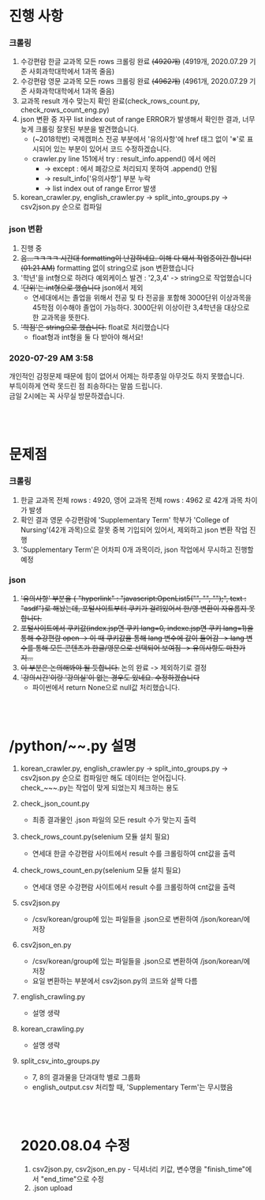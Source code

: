# 진행 사항
### 크롤링
1. 수강편람 한글 교과목 모든 rows 크롤링 완료 ~~(4920개)~~ (4919개, 2020.07.29 기준 사회과학대학에서 1과목 줄음)
2. 수강편람 영문 교과목 모든 rows 크롤링 완료 ~~(4962개)~~ (4961개, 2020.07.29 기준 사화과학대학에서 1과목 줄음)
3. 교과목 result 개수 맞는지 확인 완료(check_rows_count.py, check_rows_count_eng.py)
4. json 변환 중 자꾸 list index out of range ERROR가 발생해서 확인한 결과, 너무 늦게 크롤링 잘못된 부분을 발견했습니다.
    - (~2018학번) 국제캠퍼스 전공 부분에서 '유의사항'에 href 태그 없이 '※'로 표시되어 있는 부분이 있어서 코드 수정하겠습니다.
    - crawler.py line 151에서 try : result_info.append() 에서 에러
        + -> except : 에서 폐강으로 처리되지 못하여 .append() 안됨
        + -> result_info['유의사항'] 부분 누락
        + -> list index out of range Error 발생
5. korean_crawler.py, english_crawler.py -> split_into_groups.py -> csv2json.py 순으로 컴파일

### json 변환
1. 진행 중
2. ~~음...ㅋㅋㅋㅋ 시간대 formatting이 난감하네요. 이해 다 돼서 작업중이긴 합니다!(01:21 AM)~~ formatting 없이 string으로 json 변환했습니다
3. '학년'을 int형으로 하려다 예외케이스 발견 : '2,3,4' -> string으로 작업했습니다
4. ~~'단위'는 int형으로 했습니다~~ json에서 제외
    - 연세대에서는 졸업을  위해서 전공 및 타 전공을 포함해 3000단위 이상과목을 45학점 이수해야 졸업이 가능하다. 3000단위 이상이란 3,4학년을 대상으로 한 교과목을 뜻한다.
5. ~~'학점'은 string으로 했습니다.~~ float로 처리했습니다
    - float형과 int형을 둘 다 받아야 해서요!
 
### 2020-07-29 AM 3:58
개인적인 감정문제 때문에 힘이 없어서 어제는 하루종일 아무것도 하지 못했습니다.<br>
부득이하게 연락 못드린 점 죄송하다는 말씀 드립니다.<br>
금일 2시에는 꼭 사무실 방문하겠습니다.

<br><br>

# 문제점
### 크롤링
1. 한글 교과목 전체 rows : 4920, 영어 교과목 전체 rows : 4962 로 42개 과목 차이가 발생
2. 확인 결과 영문 수강편람에 'Supplementary Term' 학부가 'College of Nursing'(42개 과목)으로 잘못 중복 기입되어 있어서, 제외하고 json 변환 작업 진행
3. 'Supplementary Term'은 어차피 0개 과목이라, json 작업에서 무시하고 진행할 예정

### json
1. ~~'유의사항' 부분을 { "hyperlink" : "javascript:OpenList5("", "", "");", text : "asdf"}로 해놨는데, 포털사이트부터 쿠키가 걸려있어서 한/영 변환이 자유롭지 못합니다.~~
2. ~~포털사이트에서 쿠키값(index.jsp면 쿠키 lang=0, indexe.jsp면 쿠키 lang=1)을 통해 수강편람 open -> 이 때 쿠키값을 통해 lang 변수에 값이 들어감 -> lang 변수를 통해 모든 콘텐츠가 한글/영문으로 선택되어 보여짐  -> 유의사항도 마찬가지...~~
3. ~~이 부분은 논의해봐야 될 듯합니다.~~ 논의 완료 -> 제외하기로 결정
4. ~~'강의시간'이랑 '강의실'이 없는 경우도 있네요. 수정하겠습니다~~
    - 파이썬에서 return None으로 null값 처리했습니다.

<br><br>

# /python/~~.py 설명
1. korean_crawler.py, english_crawler.py -> split_into_groups.py -> csv2json.py 순으로 컴파일만 해도 데이터는 얻어집니다. <br>
check_~~~.py는 작업이 맞게 되었는지 체크하는 용도
2. check_json_count.py
    - 최종 결과물인 .json 파일의 모든 result 수가 맞는지 출력
3. check_rows_count.py(selenium 모듈 설치 필요)
    - 연세대 한글 수강편람 사이트에서 result 수를 크롤링하여 cnt값을 출력
4. check_rows_count_en.py(selenium 모듈 설치 필요)
    - 연세대 영문 수강편람 사이트에서 result 수를 크롤링하여 cnt값을 출력
5. csv2json.py
    - /csv/korean/group에 있는 파일들을 .json으로 변환하여 /json/korean/에 저장
6. csv2json_en.py
    - /csv/korean/group에 있는 파일들을 .json으로 변환하여 /json/korean/에 저장
    - 요일 변환하는 부분에서 csv2json.py의 코드와 살짝 다름
7. english_crawling.py
    - 설명 생략
8. korean_crawling.py
    - 설명 생략
9. split_csv_into_groups.py
    - 7, 8의 결과물을 단과대학 별로 그룹화
    - english_output.csv 처리할 때, 'Supplementary Term'는 무시했음
    
    <br><br>
    # 2020.08.04 수정
    1. csv2json.py, csv2json_en.py - 딕셔너리 키값, 변수명을 "finish_time"에서 "end_time"으로 수정
    2. .json upload